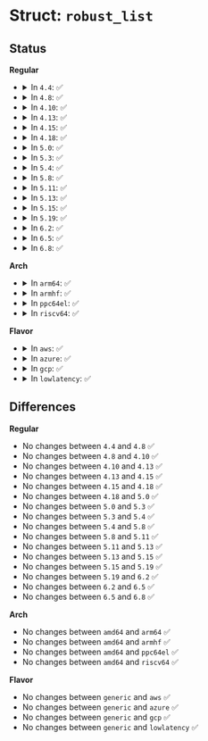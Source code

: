 # Struct: <code>robust_list</code>

## Status
<b>Regular</b>
<ul>
<li>
<details>
<summary>In <code>4.4</code>: ✅</summary>

```c
struct robust_list {
    struct robust_list *next;
};
```
</details>
</li>
<li>
<details>
<summary>In <code>4.8</code>: ✅</summary>

```c
struct robust_list {
    struct robust_list *next;
};
```
</details>
</li>
<li>
<details>
<summary>In <code>4.10</code>: ✅</summary>

```c
struct robust_list {
    struct robust_list *next;
};
```
</details>
</li>
<li>
<details>
<summary>In <code>4.13</code>: ✅</summary>

```c
struct robust_list {
    struct robust_list *next;
};
```
</details>
</li>
<li>
<details>
<summary>In <code>4.15</code>: ✅</summary>

```c
struct robust_list {
    struct robust_list *next;
};
```
</details>
</li>
<li>
<details>
<summary>In <code>4.18</code>: ✅</summary>

```c
struct robust_list {
    struct robust_list *next;
};
```
</details>
</li>
<li>
<details>
<summary>In <code>5.0</code>: ✅</summary>

```c
struct robust_list {
    struct robust_list *next;
};
```
</details>
</li>
<li>
<details>
<summary>In <code>5.3</code>: ✅</summary>

```c
struct robust_list {
    struct robust_list *next;
};
```
</details>
</li>
<li>
<details>
<summary>In <code>5.4</code>: ✅</summary>

```c
struct robust_list {
    struct robust_list *next;
};
```
</details>
</li>
<li>
<details>
<summary>In <code>5.8</code>: ✅</summary>

```c
struct robust_list {
    struct robust_list *next;
};
```
</details>
</li>
<li>
<details>
<summary>In <code>5.11</code>: ✅</summary>

```c
struct robust_list {
    struct robust_list *next;
};
```
</details>
</li>
<li>
<details>
<summary>In <code>5.13</code>: ✅</summary>

```c
struct robust_list {
    struct robust_list *next;
};
```
</details>
</li>
<li>
<details>
<summary>In <code>5.15</code>: ✅</summary>

```c
struct robust_list {
    struct robust_list *next;
};
```
</details>
</li>
<li>
<details>
<summary>In <code>5.19</code>: ✅</summary>

```c
struct robust_list {
    struct robust_list *next;
};
```
</details>
</li>
<li>
<details>
<summary>In <code>6.2</code>: ✅</summary>

```c
struct robust_list {
    struct robust_list *next;
};
```
</details>
</li>
<li>
<details>
<summary>In <code>6.5</code>: ✅</summary>

```c
struct robust_list {
    struct robust_list *next;
};
```
</details>
</li>
<li>
<details>
<summary>In <code>6.8</code>: ✅</summary>

```c
struct robust_list {
    struct robust_list *next;
};
```
</details>
</li>
</ul>
<b>Arch</b>
<ul>
<li>
<details>
<summary>In <code>arm64</code>: ✅</summary>

```c
struct robust_list {
    struct robust_list *next;
};
```
</details>
</li>
<li>
<details>
<summary>In <code>armhf</code>: ✅</summary>

```c
struct robust_list {
    struct robust_list *next;
};
```
</details>
</li>
<li>
<details>
<summary>In <code>ppc64el</code>: ✅</summary>

```c
struct robust_list {
    struct robust_list *next;
};
```
</details>
</li>
<li>
<details>
<summary>In <code>riscv64</code>: ✅</summary>

```c
struct robust_list {
    struct robust_list *next;
};
```
</details>
</li>
</ul>
<b>Flavor</b>
<ul>
<li>
<details>
<summary>In <code>aws</code>: ✅</summary>

```c
struct robust_list {
    struct robust_list *next;
};
```
</details>
</li>
<li>
<details>
<summary>In <code>azure</code>: ✅</summary>

```c
struct robust_list {
    struct robust_list *next;
};
```
</details>
</li>
<li>
<details>
<summary>In <code>gcp</code>: ✅</summary>

```c
struct robust_list {
    struct robust_list *next;
};
```
</details>
</li>
<li>
<details>
<summary>In <code>lowlatency</code>: ✅</summary>

```c
struct robust_list {
    struct robust_list *next;
};
```
</details>
</li>
</ul>

## Differences
<b>Regular</b>
<ul>
<li>
No changes between <code>4.4</code> and <code>4.8</code> ✅
</li>
<li>
No changes between <code>4.8</code> and <code>4.10</code> ✅
</li>
<li>
No changes between <code>4.10</code> and <code>4.13</code> ✅
</li>
<li>
No changes between <code>4.13</code> and <code>4.15</code> ✅
</li>
<li>
No changes between <code>4.15</code> and <code>4.18</code> ✅
</li>
<li>
No changes between <code>4.18</code> and <code>5.0</code> ✅
</li>
<li>
No changes between <code>5.0</code> and <code>5.3</code> ✅
</li>
<li>
No changes between <code>5.3</code> and <code>5.4</code> ✅
</li>
<li>
No changes between <code>5.4</code> and <code>5.8</code> ✅
</li>
<li>
No changes between <code>5.8</code> and <code>5.11</code> ✅
</li>
<li>
No changes between <code>5.11</code> and <code>5.13</code> ✅
</li>
<li>
No changes between <code>5.13</code> and <code>5.15</code> ✅
</li>
<li>
No changes between <code>5.15</code> and <code>5.19</code> ✅
</li>
<li>
No changes between <code>5.19</code> and <code>6.2</code> ✅
</li>
<li>
No changes between <code>6.2</code> and <code>6.5</code> ✅
</li>
<li>
No changes between <code>6.5</code> and <code>6.8</code> ✅
</li>
</ul>
<b>Arch</b>
<ul>
<li>
No changes between <code>amd64</code> and <code>arm64</code> ✅
</li>
<li>
No changes between <code>amd64</code> and <code>armhf</code> ✅
</li>
<li>
No changes between <code>amd64</code> and <code>ppc64el</code> ✅
</li>
<li>
No changes between <code>amd64</code> and <code>riscv64</code> ✅
</li>
</ul>
<b>Flavor</b>
<ul>
<li>
No changes between <code>generic</code> and <code>aws</code> ✅
</li>
<li>
No changes between <code>generic</code> and <code>azure</code> ✅
</li>
<li>
No changes between <code>generic</code> and <code>gcp</code> ✅
</li>
<li>
No changes between <code>generic</code> and <code>lowlatency</code> ✅
</li>
</ul>
